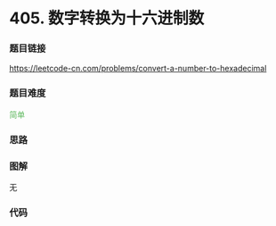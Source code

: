 # 405. 数字转换为十六进制数

### 题目链接

https://leetcode-cn.com/problems/convert-a-number-to-hexadecimal

### 题目难度

<font color=#5CB85C>简单</font>

### 思路



### 图解

无

### 代码

```python
```